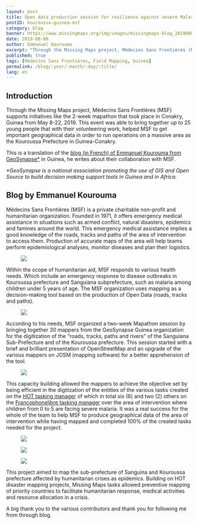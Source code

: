 ```yaml
---
layout: post
title: Open data production session for resilience against severe Malaria of children 0-5 years organized by MSF
postID: kouroussa-guinea-msf
category: blog
banner: https://www.missingmaps.org/img/images/missingmaps-blog_20190808_kouroussa_guinea_msf_banner.jpg
date: 2019-08-08
author: Emmanuel Kourouma
excerpt: "Through the Missing Maps project, Médecins Sans Frontières (MSF) supports initiatives like the 2-week mapathon that took place in Conakry, Guinea from May 8-22, 2019. This event was able to bring together up to 25 young people that with their volunteering work, helped MSF to get important geographical data in order to run operations on a massive area as the Kouroussa Prefecture in Guinea-Conakry. Here is a translation of the Blog of Emmanuel Kourouma from GeoSynapse in Guinea, about their collaboration with MSF. "
published: true
tags: [Médecins Sans Frontières, Field Mapping, Guinea]
permalink: /blog/:year/:month/:day/:title/
lang: en
---
```


## Introduction
Through the Missing Maps project, Médecins Sans Frontières (MSF) supports initiatives like the 2-week mapathon that took place in Conakry, Guinea from May 8-22, 2019. This event was able to bring together up to 25 young people that with their volunteering work, helped MSF to get important geographical data in order to run operations on a massive area as the Kouroussa Prefecture in Guinea-Conakry. 

This is a translation of the [blog (in French) of Emmanuel Kourouma from GeoSynapse*](https://cartognfishing.wordpress.com/2019/05/21/session-de-production-de-donnees-open-data-pour-la-resilience-face-aux-paludismes-severes-des-enfants-de-0-a-5-ans-organisee-par-msf/) in Guinea, he writes about their collaboration with MSF. 

_\*GeoSynapse is a national association promoting the use of GIS and Open Source to build decision making support tools in Guinea and in Africa._

## Blog by Emmanuel Kourouma
Médecins Sans Frontières (MSF) is a private charitable non-profit and humanitarian organization. Founded in 1971, it offers emergency medical assistance in situations such as armed conflict, natural disasters, epidemics and famines around the world. This emergency medical assistance implies a good knowledge of the roads, tracks and paths of the area of intervention to access them. Production of accurate maps of the area will help teams perform epidemiological analyses, monitor diseases and plan their logistics. 

<figure>
<img src="https://www.missingmaps.org/img/images/missingmaps-blog_20190808_kouroussa_guinea_msf_1.jpg">
</figure>

Within the scope of humanitarian aid, MSF responds to various health needs. Which include an emergency response to disease outbreaks in Kouroussa prefecture and Sanguiana subprefecture, such as malaria among children under 5 years of age. The MSF organization uses mapping as a decision-making tool based on the production of Open Data (roads, tracks and paths). 

<figure>
<img src="https://www.missingmaps.org/img/images/missingmaps-blog_20190808_kouroussa_guinea_msf_2.jpg">
</figure>

According to his needs, MSF organized a two-week Mapathon session by bringing together 30 mappers from the GeoSynapse Guinea organization for the digitization of the "roads, tracks, paths and rivers" of the Sanguiana Sub-Prefecture and of the Kouroussa prefecture. This session started with a brief and brilliant presentation of OpenStreetMap and an upgrade of the various mappers on JOSM (mapping software) for a better apprehension of the tool. 

<figure>
<img src="https://www.missingmaps.org/img/images/missingmaps-blog_20190808_kouroussa_guinea_msf_3.jpg">
</figure>

This capacity building allowed the mappers to achieve the objective set by being efficient in the digitization of the entities of the various tasks created on the [HOT tasking manager](https://tasks.hotosm.org/project/6004) of which in total six (6) and two (2) others on the [Francophonelibre tasking manager](http://taches.francophonelibre.org/project/306) over the area of intervention where children from 0 to 5 are facing severe malaria. It was a real success for the whole of the team to help MSF to produce geographical data of the area of intervention while having mapped and completed 100% of the created tasks needed for the project. 

<figure>
<img src="https://www.missingmaps.org/img/images/missingmaps-blog_20190808_kouroussa_guinea_msf_4.jpg">
</figure>

<figure>
<img src="https://www.missingmaps.org/img/images/missingmaps-blog_20190808_kouroussa_guinea_msf_5.jpg">
</figure>

<figure>
<img src="https://www.missingmaps.org/img/images/missingmaps-blog_20190808_kouroussa_guinea_msf_6.jpg">
</figure>

This project aimed to map the sub-prefecture of Sanguina and Kouroussa prefecture affected by humanitarian crises as epidemics. Building on HOT disaster mapping projects, Missing Maps tasks allowed preventive mapping of priority countries to facilitate humanitarian response, medical activities and resource allocation in a crisis. 

A big thank you to the various contributors and thank you for following me from through blog. 
